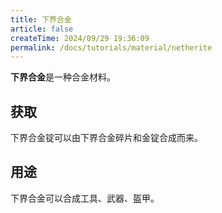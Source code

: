 ```yaml
---
title: 下界合金
article: false
createTime: 2024/09/29 19:36:09
permalink: /docs/tutorials/material/netherite
---
```

**下界合金**是一种合金材料。

## 获取
下界合金锭可以由下界合金碎片和金锭合成而来。

## 用途
下界合金可以合成工具、武器、盔甲。
